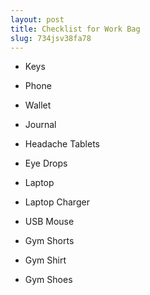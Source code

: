 ```yaml
---
layout: post
title: Checklist for Work Bag
slug: 734jsv38fa78
---
```


- Keys
- Phone
- Wallet
- Journal
- Headache Tablets
- Eye Drops

- Laptop
- Laptop Charger
- USB Mouse

- Gym Shorts
- Gym Shirt
- Gym Shoes